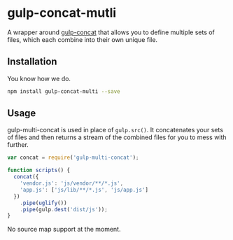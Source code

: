 # gulp-concat-mutli

A wrapper around [gulp-concat](https://github.com/contra/gulp-concat) that allows you to define multiple sets of files, which each combine into their own unique file.

## Installation

You know how we do.

```bash
npm install gulp-concat-multi --save
```

## Usage

gulp-multi-concat is used in place of `gulp.src()`. It concatenates your sets of files and then returns a stream of the combined files for you to mess with further.

```js
var concat = require('gulp-multi-concat');

function scripts() {
  concat({
    'vendor.js': 'js/vendor/**/*.js',
    'app.js': ['js/lib/**/*.js', 'js/app.js']
  })
    .pipe(uglify())
    .pipe(gulp.dest('dist/js'));
}
```

No source map support at the moment.
